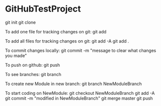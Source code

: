 # GitHubTestProject
git init
git clone <url>

To add one file for tracking changes on git:
git add <filename>

To add all files for tracking changes on git:
git add -A 
git add .

To commit changes locally:
git commit -m "message to clear what changes you made"

To push on github:
git push

To see branches:
git branch

To create new Module in new branch:
git branch NewModuleBranch

To start coding on NewModule:
git checkout NewModuleBranch
git add -A
git commit -m "modified in NewModuleBranch"
git merge master
git push